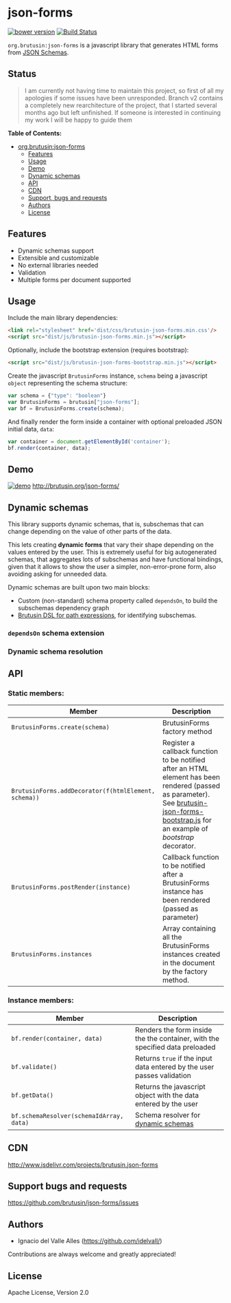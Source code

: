 # json-forms
[![bower version](https://img.shields.io/bower/v/json-forms.svg?style=flat-square)](#bower)
[![Build Status](https://api.travis-ci.org/brutusin/json-forms.svg?branch=master)](https://travis-ci.org/brutusin/json-forms)

`org.brutusin:json-forms` is a javascript library that generates HTML forms from [JSON Schemas](http://json-schema.org).

## Status
> I am currently not having time to maintain this project, so first of all my apologies if some issues have been unresponded.
Branch v2 contains a completely new rearchitecture of the project, that I started several months ago but left unfinished. If someone is interested in continuing my work I will be happy to guide them

**Table of Contents:** 

- [org.brutusin:json-forms](#)
  - [Features](#features)
  - [Usage](#usage)
  - [Demo](#demo)
  - [Dynamic schemas](#dynamic-schemas)
  - [API](#api)
  - [CDN](#cdn)
  - [Support, bugs and requests](#support-bugs-and-requests)
  - [Authors](#authors)
  - [License](#license)

## Features
* Dynamic schemas support
* Extensible and customizable
* No external libraries needed
* Validation
* Multiple forms per document supported

## Usage
Include the main library dependencies:
```html
<link rel="stylesheet" href='dist/css/brutusin-json-forms.min.css'/>
<script src="dist/js/brutusin-json-forms.min.js"></script>
```
Optionally, include the bootstrap extension (requires bootstrap):
```html
<script src="dist/js/brutusin-json-forms-bootstrap.min.js"></script>
```
Create the javascript `BrutusinForms` instance, `schema` being a javascript `object` representing the schema structure:
```javascript
var schema = {"type": "boolean"}
var BrutusinForms = brutusin["json-forms"];
var bf = BrutusinForms.create(schema);
```
And finally render the form inside a container with optional preloaded JSON initial data, `data`:
```javascript
var container = document.getElementById('container');
bf.render(container, data);
```

## Demo
[![demo](http://brutusin.org/json-forms/img/json-forms.png)](http://brutusin.org/json-forms/)
http://brutusin.org/json-forms/

## Dynamic schemas
This library supports dynamic schemas, that is, subschemas that can change depending on the value of other parts of the data.

This lets creating **dynamic forms** that vary their shape depending on the values entered by the user. This is extremely useful for big autogenerated schemas, that aggregates lots of subschemas and have functional bindings, given that it allows to show the user a simpler, non-error-prone form, also avoiding asking for unneeded data.

Dynamic schemas are built upon two main blocks: 
* Custom (non-standard) schema property called `dependsOn`, to build the subschemas dependency graph 
* [Brutusin DSL for path expressions](https://github.com/brutusin/json#path-expressions), for identifying subschemas.

### `dependsOn` schema extension
### Dynamic schema resolution

## API
### Static members:

Member|Description
------| -------
`BrutusinForms.create(schema)`|BrutusinForms factory method
`BrutusinForms.addDecorator(f(htmlElement, schema))`| Register a callback function to be notified after an HTML element has been rendered (passed as parameter). See [brutusin-json-forms-bootstrap.js](src/js/brutusin-json-forms-bootstrap.js) for an example of *bootstrap* decorator.
`BrutusinForms.postRender(instance)`|Callback function to be notified after a BrutusinForms instance has been rendered (passed as parameter)
`BrutusinForms.instances`|Array containing all the BrutusinForms instances created in the document by the factory method.

### Instance members:

Member|Description
------| -------
`bf.render(container, data)`| Renders the form inside the the container, with the specified data preloaded
`bf.validate()`| Returns `true` if the input data entered by the user passes validation
`bf.getData()`| Returns the javascript object with the data entered by the user
`bf.schemaResolver(schemaIdArray, data)`| Schema resolver for [dynamic schemas](#dynamic-schemas)

## CDN

http://www.jsdelivr.com/projects/brutusin.json-forms

## Support bugs and requests
https://github.com/brutusin/json-forms/issues

## Authors

- Ignacio del Valle Alles (<https://github.com/idelvall/>)

Contributions are always welcome and greatly appreciated!

## License
Apache License, Version 2.0
